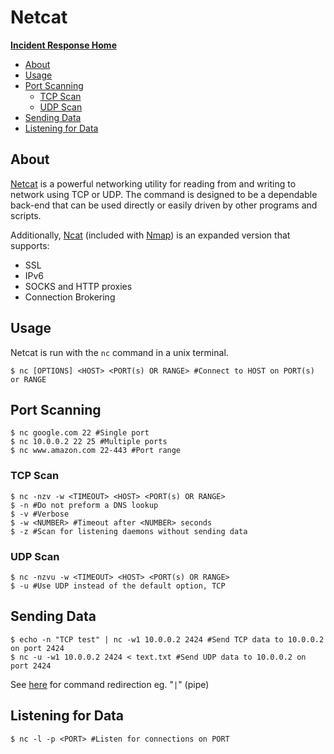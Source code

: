 <!-- This work is licensed under the Creative Commons Attribution-NonCommercial-ShareAlike 4.0 International License. To view a copy of this license, visit http://creativecommons.org/licenses/by-nc-sa/4.0/ or send a letter to Creative Commons, PO Box 1866, Mountain View, CA 94042, USA. -->

# Netcat

[**Incident Response Home**](../README.md)
- [About](#About)
- [Usage](#Usage)
- [Port Scanning](#Port-Scanning)
	- [TCP Scan](#TCP-Scan)
	- [UDP Scan](#UDP-Scan)
- [Sending Data](#Sending-Data)
- [Listening for Data](#Listening-for-Data)

## About

[Netcat](https://nc110.sourceforge.io/ "Official Documentation") is a powerful networking utility for reading from and writing to network using TCP or UDP. The command is designed to be a dependable back-end that can be used directly or easily driven by other programs and scripts.

Additionally, [Ncat](https://nmap.org/ncat/) (included with [Nmap](./nmap.md "Nmap")) is an expanded version that supports:
- SSL
- IPv6
- SOCKS and HTTP proxies
- Connection Brokering

## Usage

Netcat is run with the `nc` command in a unix terminal.

```shell
$ nc [OPTIONS] <HOST> <PORT(s) OR RANGE> #Connect to HOST on PORT(s) or RANGE
```

## Port Scanning

```shell
$ nc google.com 22 #Single port
$ nc 10.0.0.2 22 25 #Multiple ports
$ nc www.amazon.com 22-443 #Port range
```

### TCP Scan

```shell
$ nc -nzv -w <TIMEOUT> <HOST> <PORT(s) OR RANGE>
$ -n #Do not preform a DNS lookup
$ -v #Verbose
$ -w <NUMBER> #Timeout after <NUMBER> seconds
$ -z #Scan for listening daemons without sending data
```

### UDP Scan

```shell
$ nc -nzvu -w <TIMEOUT> <HOST> <PORT(s) OR RANGE>
$ -u #Use UDP instead of the default option, TCP
```

## Sending Data

```shell
$ echo -n "TCP test" | nc -w1 10.0.0.2 2424 #Send TCP data to 10.0.0.2 on port 2424
$ nc -u -w1 10.0.0.2 2424 < text.txt #Send UDP data to 10.0.0.2 on port 2424
```

See [here](./command_line_nix.md#Piping-Data "Piping Data") for command redirection eg. "`|`" (pipe)

## Listening for Data

```shell
$ nc -l -p <PORT> #Listen for connections on PORT
```
